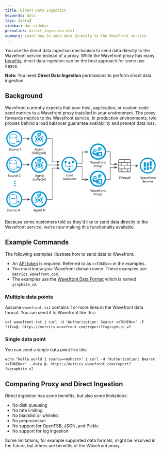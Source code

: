 ```yaml
---
title: Direct Data Ingestion
keywords: data
tags: [data]
sidebar: doc_sidebar
permalink: direct_ingestion.html
summary: Learn how to send data directly to the Wavefront service.
---
```


You use the direct data ingestion mechanism to send data directly to the Wavefront service instead of a proxy. While the Wavefront proxy has many [benefits](proxies.html#proxy-benefits), direct data ingestion can be the best approach for some use cases.

**Note:** You need **Direct Data Ingestion** permissions to perform direct data ingestion.

## Background

Wavefront currently expects that your host, application, or custom code send metrics to a Wavefront proxy installed in your environment. The proxy forwards metrics to the Wavefront service. In production environments, two proxies behind a load balancer guarantee availability and prevent data loss.

![proxies behind load balancer](/images/proxy_deployment_load_balancer.svg)

Because some customers told us they'd like to send data directly to the Wavefront service, we're now making this functionality available.

## Example Commands

The following examples illustrate how to send data to Wavefront.
* An [API token](wavefront_api.html#generating-an-api-token) is required. Referred to as `<<TOKEN>>` in the examples.
* You must know your Wavefront domain name. These examples use `metrics.wavefront.com`.
* The examples use the [Wavefront Data Format](wavefront_data_format.html) which is named `graphite_v2`.

### Multiple data points

Assume `wavefront.txt` contains 1 or more lines in the Wavefront data format. You can send it to Wavefront like this:

```
cat wavefront.txt | curl -H "Authorization: Bearer <<TOKEN>>" -F file=@- https://metrics.wavefront.com/report?f=graphite_v2
```

### Single data point

You can send a single data point like this:
```
echo "hello.world 1 source=<myhost>" | curl -H "Authorization: Bearer <<TOKEN>>" --data @- https://metrics.wavefront.com/report?f=graphite_v2
```

## Comparing Proxy and Direct Ingestion

Direct ingestion has some benefits, but also some limitations:

* No disk queueing
* No rate limiting
* No blacklist or whitelist
* No preprocessor
* No support for OpenTSB, JSON, and Pickle
* No support for log ingestion

Some limitations, for example supported data formats, might be resolved in the future, but others are benefits of the Wavefront proxy.
